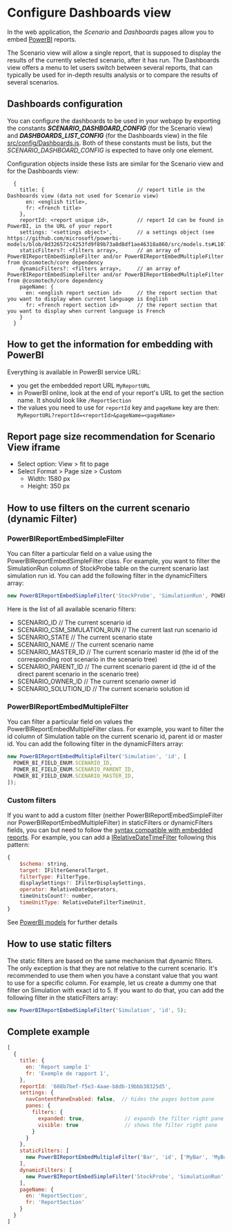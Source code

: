 # Configure Dashboards view

In the web application, the _Scenario_ and _Dashboards_ pages allow you to embed [PowerBI](https://powerbi.microsoft.com/fr-fr/getting-started-with-power-bi/) reports.

The Scenario view will allow a single report, that is supposed to display the results of the currently selected
scenario, after it has run. The Dashboards view offers a menu to let users switch between several reports, that can
typically be used for in-depth results analysis or to compare the results of several scenarios.

## Dashboards configuration

You can configure the dashboards to be used in your webapp by exporting the constants **_SCENARIO_DASHBOARD_CONFIG_**
(for the Scenario view) and **_DASHBOARDS_LIST_CONFIG_** (for the Dashboards view) in the file
[src/config/Dashboards.js](../src/config/Dashboards.js). Both of these constants must be lists, but the
_SCENARIO_DASHBOARD_CONFIG_ is expected to have only one element.

Configuration objects inside these lists are similar for the Scenario view and for the Dashboards view:

```
  {
    title: {                              // report title in the Dashboards view (data not used for Scenario view)
      en: <english title>,
      fr: <french title>
    },
    reportId: <report unique id>,         // report Id can be found in PowerBI, in the URL of your report
    settings: '<settings object>',        // a settings object (see https://github.com/microsoft/powerbi-models/blob/0d326572c4253fd9f89b73a0d8df1ae46318a860/src/models.ts#L1070)
    staticFilters?: <filters array>,      // an array of PowerBIReportEmbedSimpleFilter and/or PowerBIReportEmbedMultipleFilter from @cosmotech/core dependency
    dynamicFilters?: <filters array>,     // an array of PowerBIReportEmbedSimpleFilter and/or PowerBIReportEmbedMultipleFilter from @cosmotech/core dependency
    pageName: {
      en: <english report section id>     // the report section that you want to display when current language is English
      fr: <french report section id>      // the report section that you want to display when current language is French
    }
  }
```

## How to get the information for embedding with PowerBI

Everything is available in PowerBI service URL:

- you get the embedded report URL `MyReportURL`
- in PowerBI online, look at the end of your report's URL to get the section name. It should look like `/ReportSection`
- the values you need to use for `reportId` key and `pageName` key are then:\
  `MyReportURL?reportId=<reportId>&pageName=<pageName>`

## Report page size recommendation for Scenario View iframe

- Select option: View > fit to page
- Select Format > Page size > Custom
  - Width: 1580 px
  - Height: 350 px

## How to use filters on the current scenario (dynamic Filter)

### PowerBIReportEmbedSimpleFilter

You can filter a particular field on a value using the PowerBIReportEmbedSimpleFilter class.
For example, you want to filter the SimulationRun column of StockProbe table on the current scenario last simulation run id.
You can add the following filter in the dynamicFilters array:

```javascript
new PowerBIReportEmbedSimpleFilter('StockProbe', 'SimulationRun', POWER_BI_FIELD_ENUM.SCENARIO_CSM_SIMULATION_RUN);
```

Here is the list of all available scenario filters:

- SCENARIO_ID // The current scenario id
- SCENARIO_CSM_SIMULATION_RUN // The current last run scenario id
- SCENARIO_STATE // The current scenario state
- SCENARIO_NAME // The current scenario name
- SCENARIO_MASTER_ID // The current scenario master id (the id of the corresponding root scenario in the scenario tree)
- SCENARIO_PARENT_ID // The current scenario parent id (the id of the direct parent scenario in the scenario tree)
- SCENARIO_OWNER_ID // The current scenario owner id
- SCENARIO_SOLUTION_ID // The current scenario solution id

### PowerBIReportEmbedMultipleFilter

You can filter a particular field on values the PowerBIReportEmbedMultipleFilter class.
For example, you want to filter the id column of Simulation table on the current scenario id, parent id or master id.
You can add the following filter in the dynamicFilters array:

```javascript
new PowerBIReportEmbedMultipleFilter('Simulation', 'id', [
  POWER_BI_FIELD_ENUM.SCENARIO_ID,
  POWER_BI_FIELD_ENUM.SCENARIO_PARENT_ID,
  POWER_BI_FIELD_ENUM.SCENARIO_MASTER_ID,
]);
```

### Custom filters

If you want to add a custom filter (neither PowerBIReportEmbedSimpleFilter nor PowerBIReportEmbedMultipleFilter) in staticFilters or dynamicFilters fields, you can but need to follow the [syntax compatible with embedded reports](https://github.com/microsoft/powerbi-models/blob/0d326572c4253fd9f89b73a0d8df1ae46318a860/src/models.ts#L338).
For example, you can add a [IRelativeDateTimeFilter](https://github.com/microsoft/powerbi-models/blob/0d326572c4253fd9f89b73a0d8df1ae46318a860/src/models.ts#L373) following this pattern:

```javascript
{
    $schema: string,
    target: IFilterGeneralTarget,
    filterType: FilterType,
    displaySettings?: IFilterDisplaySettings,
    operator: RelativeDateOperators,
    timeUnitsCount?: number,
    timeUnitType: RelativeDateFilterTimeUnit,
}
```

See [PowerBI models](https://github.com/microsoft/powerbi-models) for further details

## How to use static filters

The static filters are based on the same mechanism that dynamic filters.
The only exception is that they are not relative to the current scenario.
It's recommended to use them when you have a constant value that you want to use for a specific column.
For example, let us create a dummy one that filter on Simulation with exact id to 5. If you want to do that, you can add the following filter in the staticFilters array:

```javascript
new PowerBIReportEmbedSimpleFilter('Simulation', 'id', 5);
```

## Complete example

```js
[
  {
    title: {
      en: 'Report sample 1'
      fr: 'Exemple de rapport 1',
    },
    reportId: '608b7bef-f5e3-4aae-b8db-19bbb38325d5',
    settings: {
      navContentPaneEnabled: false,  // hides the pages bottom pane
      panes: {
        filters: {
          expanded: true,             // expands the filter right pane
          visible: true               // shows the filter right pane
        }
      }
    },
    staticFilters: [
      new PowerBIReportEmbedMultipleFilter('Bar', 'id', ['MyBar', 'MyBar2'])
    ],
    dynamicFilters: [
      new PowerBIReportEmbedSimpleFilter('StockProbe', 'SimulationRun', POWER_BI_FIELD_ENUM.SCENARIO_CSM_SIMULATION_RUN)
    ],
    pageName: {
      en: 'ReportSection',
      fr: 'ReportSection'
    }
  }
]
```
